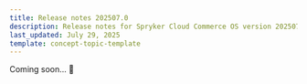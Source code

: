 ```yaml
---
title: Release notes 202507.0
description: Release notes for Spryker Cloud Commerce OS version 202507.0
last_updated: July 29, 2025
template: concept-topic-template
---
```


Coming soon... 👀